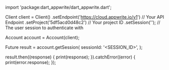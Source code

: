 import 'package:dart_appwrite/dart_appwrite.dart';

Client client = Client()
  .setEndpoint('https://cloud.appwrite.io/v1') // Your API Endpoint
  .setProject('5df5acd0d48c2') // Your project ID
  .setSession(''); // The user session to authenticate with

Account account = Account(client);

Future result = account.getSession(
  sessionId: '<SESSION_ID>',
);

result.then((response) {
  print(response);
}).catchError((error) {
  print(error.response);
});
